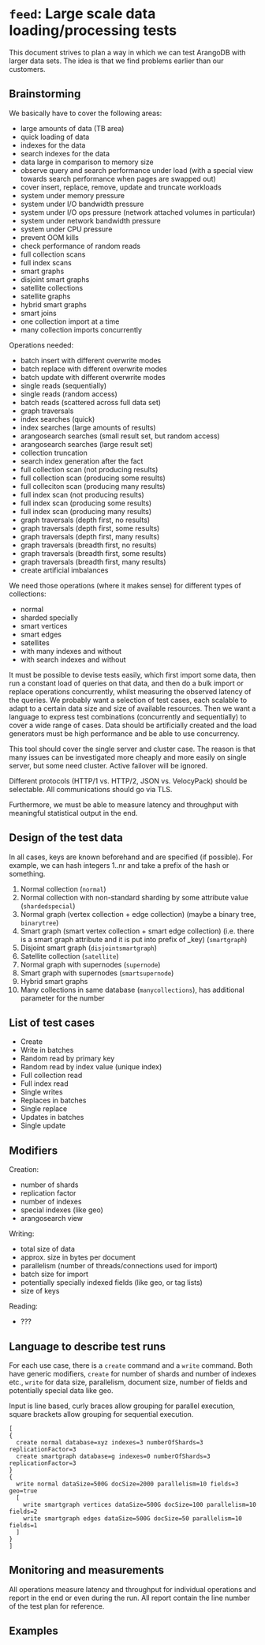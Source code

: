 # `feed`: Large scale data loading/processing tests

This document strives to plan a way in which we can test ArangoDB with larger
data sets. The idea is that we find problems earlier than our customers.

## Brainstorming

We basically have to cover the following areas:

 - large amounts of data (TB area)
 - quick loading of data
 - indexes for the data
 - search indexes for the data
 - data large in comparison to memory size
 - observe query and search performance under load (with a special view towards
   search performance when pages are swapped out)
 - cover insert, replace, remove, update and truncate workloads
 - system under memory pressure
 - system under I/O bandwidth pressure
 - system under I/O ops pressure (network attached volumes in particular)
 - system under network bandwidth pressure
 - system under CPU pressure
 - prevent OOM kills
 - check performance of random reads
 - full collection scans
 - full index scans
 - smart graphs
 - disjoint smart graphs
 - satellite collections
 - satellite graphs
 - hybrid smart graphs
 - smart joins
 - one collection import at a time
 - many collection imports concurrently

Operations needed:

 - batch insert with different overwrite modes
 - batch replace with different overwrite modes
 - batch update with different overwrite modes
 - single reads (sequentially)
 - single reads (random access)
 - batch reads (scattered across full data set)
 - graph traversals
 - index searches (quick)
 - index searches (large amounts of results)
 - arangosearch searches (small result set, but random access)
 - arangosearch searches (large result set)
 - collection truncation
 - search index generation after the fact
 - full collection scan (not producing results)
 - full collection scan (producing some results)
 - full colleciton scan (producing many results)
 - full index scan (not producing results)
 - full index scan (producing some results)
 - full index scan (producing many results)
 - graph traversals (depth first, no results)
 - graph traversals (depth first, some results)
 - graph traversals (depth first, many results)
 - graph traversals (breadth first, no results)
 - graph traversals (breadth first, some results)
 - graph traversals (breadth first, many results)
 - create artificial imbalances
 
We need those operations (where it makes sense) for different types of
collections:

  - normal
  - sharded specially
  - smart vertices
  - smart edges
  - satellites
  - with many indexes and without
  - with search indexes and without

It must be possible to devise tests easily, which first import some data,
then run a constant load of queries on that data, and then do a bulk import
or replace operations concurrently, whilst measuring the observed latency
of the queries. We probably want a selection of test cases, each
scalable to adapt to a certain data size and size of available
resources. Then we want a language to express test combinations
(concurrently and sequentially) to cover a wide range of cases.
Data should be artificially created and the load generators must be high
performance and be able to use concurrency.

This tool should cover the single server and cluster case. The reason is
that many issues can be investigated more cheaply and more easily on single
server, but some need cluster. Active failover will be ignored.

Different protocols (HTTP/1 vs. HTTP/2, JSON vs. VelocyPack) should be
selectable. All communications should go via TLS.

Furthermore, we must be able to measure latency and throughput with
meaningful statistical output in the end.


## Design of the test data

In all cases, keys are known beforehand and are specified (if possible).
For example, we can hash integers 1..nr and take a prefix of the hash or
something.

 1. Normal collection (`normal`)
 2. Normal collection with non-standard sharding by some attribute value
    (`shardedspecial`)
 3. Normal graph (vertex collection + edge collection)
    (maybe a binary tree, `binarytree`)
 3. Smart graph (smart vertex collection + smart edge collection)
    (i.e. there is a smart graph attribute and it is put into prefix of _key)
    (`smartgraph`)
 4. Disjoint smart graph (`disjointsmartgraph`)
 5. Satellite collection (`satellite`)
 6. Normal graph with supernodes (`supernode`)
 7. Smart graph with supernodes (`smartsupernode`)
 8. Hybrid smart graphs
 9. Many collections in same database (`manycollections`), has
    additional parameter for the number

## List of test cases

 - Create
 - Write in batches
 - Random read by primary key
 - Random read by index value (unique index)
 - Full collection read
 - Full index read
 - Single writes
 - Replaces in batches
 - Single replace
 - Updates in batches
 - Single update

## Modifiers

Creation:

  - number of shards
  - replication factor
  - number of indexes
  - special indexes (like geo)
  - arangosearch view

Writing:

  - total size of data
  - approx. size in bytes per document
  - parallelism (number of threads/connections used for import)
  - batch size for import
  - potentially specially indexed fields (like geo, or tag lists)
  - size of keys

Reading:

  - ???

## Language to describe test runs

For each use case, there is a `create` command and a `write` command.
Both have generic modifiers, `create` for number of shards and number of
indexes etc., `write` for data size, parallelism, document size, number
of fields and potentially special data like geo.

Input is line based, curly braces allow grouping for parallel execution,
square brackets allow grouping for sequential execution.

```
[
{
  create normal database=xyz indexes=3 numberOfShards=3 replicationFactor=3
  create smartgraph database=g indexes=0 numberOfShards=3 replicationFactor=3
}
{
  write normal dataSize=500G docSize=2000 parallelism=10 fields=3 geo=true
  [
    write smartgraph vertices dataSize=500G docSize=100 parallelism=10 fields=2
    write smartgraph edges dataSize=500G docSize=50 parallelism=10 fields=1
  ]
}
]
```

## Monitoring and measurements

All operations measure latency and throughput for individual operations
and report in the end or even during the run. All report contain the
line number of the test plan for reference.

## Examples


